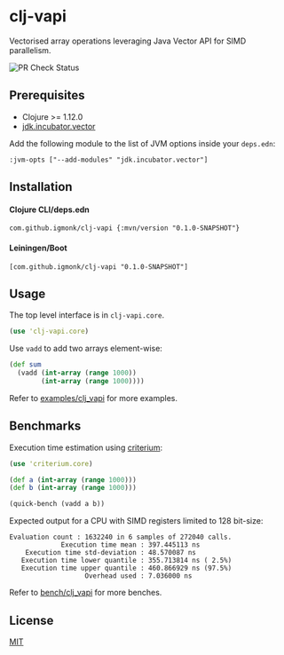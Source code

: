 # clj-vapi

Vectorised array operations leveraging Java Vector API for SIMD parallelism.

![PR Check Status](https://github.com/igmonk/clj-vapi/actions/workflows/pr_check.yaml/badge.svg)

## Prerequisites

- Clojure >= 1.12.0
- [jdk.incubator.vector](https://docs.oracle.com/en/java/javase/24/docs/api/jdk.incubator.vector/jdk/incubator/vector/package-summary.html)

Add the following module to the list of JVM options inside your `deps.edn`:

```edn
:jvm-opts ["--add-modules" "jdk.incubator.vector"]
```

## Installation

#### Clojure CLI/deps.edn

```edn
com.github.igmonk/clj-vapi {:mvn/version "0.1.0-SNAPSHOT"}
```

#### Leiningen/Boot

```edn
[com.github.igmonk/clj-vapi "0.1.0-SNAPSHOT"]
```

## Usage

The top level interface is in `clj-vapi.core`.

```clj
(use 'clj-vapi.core)
```

Use `vadd` to add two arrays element-wise:

```clj
(def sum
  (vadd (int-array (range 1000))
        (int-array (range 1000))))
```

Refer to [examples/clj_vapi](examples/clj_vapi) for more examples.

## Benchmarks

Execution time estimation using [criterium](https://github.com/hugoduncan/criterium):

```clj
(use 'criterium.core)

(def a (int-array (range 1000)))
(def b (int-array (range 1000)))

(quick-bench (vadd a b))
```

Expected output for a CPU with SIMD registers limited to 128 bit-size:
```
Evaluation count : 1632240 in 6 samples of 272040 calls.
             Execution time mean : 397.445113 ns
    Execution time std-deviation : 48.570087 ns
   Execution time lower quantile : 355.713814 ns ( 2.5%)
   Execution time upper quantile : 460.866929 ns (97.5%)
                   Overhead used : 7.036000 ns
```

Refer to [bench/clj_vapi](bench/clj_vapi) for more benches.

## License

[MIT](LICENSE)
